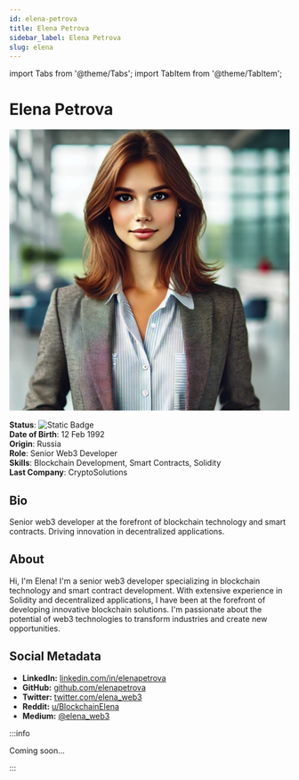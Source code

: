 ```yaml
---
id: elena-petrova
title: Elena Petrova
sidebar_label: Elena Petrova
slug: elena
---
```


import Tabs from '@theme/Tabs';
import TabItem from '@theme/TabItem';

# Elena Petrova

<Tabs>
<TabItem value="overview" label="Overview" default>

<img src="/img/elena-petrova.jpeg" class="avatar__photo avatar__photo--xl margin-bottom--md" />

**Status**: ![Static Badge](https://img.shields.io/badge/Not%20Ready-no?color=ff0000)  
**Date of Birth**: 12 Feb 1992  
**Origin**: Russia  
**Role**: Senior Web3 Developer  
**Skills**: Blockchain Development, Smart Contracts, Solidity  
**Last Company**: CryptoSolutions

## Bio

Senior web3 developer at the forefront of blockchain technology and smart contracts. Driving innovation in decentralized applications.

## About

Hi, I'm Elena! I'm a senior web3 developer specializing in blockchain technology and smart contract development. With extensive experience in Solidity and decentralized applications, I have been at the forefront of developing innovative blockchain solutions. I'm passionate about the potential of web3 technologies to transform industries and create new opportunities.

## Social Metadata

- **LinkedIn:** [linkedin.com/in/elenapetrova](https://linkedin.com/in/elenapetrova)
- **GitHub:** [github.com/elenapetrova](https://github.com/elenapetrova)
- **Twitter:** [twitter.com/elena_web3](https://twitter.com/elena_web3)
- **Reddit:** [u/BlockchainElena](https://www.reddit.com/user/BlockchainElena)
- **Medium:** [@elena_web3](https://medium.com/@elena_web3)

</TabItem>

<TabItem value="chat" label="Chat" default>

:::info

Coming soon...

:::

</TabItem>
</Tabs>